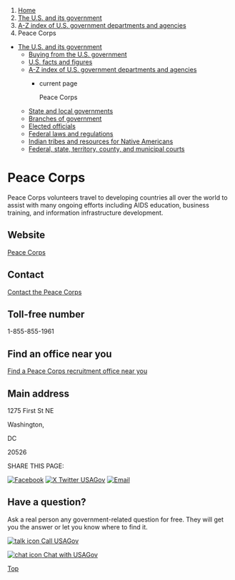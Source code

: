 1. [Home](/)
2. [The U.S. and its government](/about-the-us)
3. [A-Z index of U.S. government departments and agencies](/agency-index)
4. Peace Corps

* [The U.S. and its government](/about-the-us)
  + [Buying from the U.S. government](/buy-from-government)
  + [U.S. facts and figures](/facts-figures)
  + [A-Z index of U.S. government departments and agencies](/agency-index)
    - current page

      Peace Corps
  + [State and local governments](/state-local-governments)
  + [Branches of government](/branches-of-government)
  + [Elected officials](/elected-officials)
  + [Federal laws and regulations](/laws-and-regulations)
  + [Indian tribes and resources for Native Americans](/tribes)
  + [Federal, state, territory, county, and municipal courts](/courts)

Peace Corps
===========

Peace Corps volunteers travel to developing countries all over the world to assist with many ongoing efforts including AIDS education, business training, and information infrastructure development.

Website
-------

[Peace Corps](https://www.peacecorps.gov/)

Contact
-------

[Contact the Peace Corps](https://www.peacecorps.gov/contact/)

Toll-free number
----------------

1-855-855-1961

Find an office near you
-----------------------

[Find a Peace Corps recruitment office near you](https://www.peacecorps.gov/volunteer/connect-with-a-recruiter/)

Main address
------------

1275 First St NE
  

Washington,

DC

20526

SHARE THIS PAGE:

[![Facebook](/themes/custom/usagov/images/social-media-icons/Facebook_Icon.svg)](https://www.facebook.com/sharer/sharer.php?u=https://www.usa.gov/agencies/peace-corps&v=3)
[![X Twitter USAGov](/themes/custom/usagov/images/social-media-icons/X_Twitter_Icon.svg?version=2)](https://twitter.com/intent/tweet?source=webclient&text=https://www.usa.gov/agencies/peace-corps)
[![Email](/themes/custom/usagov/images/social-media-icons/Email_Icon.svg?version=2)](mailto:?subject=https://www.usa.gov/agencies/peace-corps)

Have a question?
----------------

Ask a real person any government-related question for free. They will get you the answer or let you know where to find it.

[![talk icon](/themes/custom/usagov/images/ICONS_talk.png)
Call USAGov](/phone)

[![chat icon](/themes/custom/usagov/images/ICONS_chat.png)
Chat with USAGov](/chat)

[Top](#main-content)